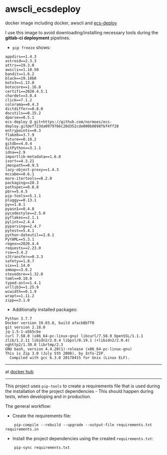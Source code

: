 # awscli_ecsdeploy
docker image including docker, awscli and [ecs-deploy](https://github.com/fabfuel/ecs-deploy/releases)

I use this image to avoid downloading/installing necessary tools during the **gitlab-ci deployment** pipelines.

* `pip freeze` shows:
```
appdirs==1.4.3
astroid==2.3.3
attrs==19.3.0
awscli==1.18.50
bandit==1.6.2
black==19.10b0
boto3==1.13.0
botocore==1.16.0
certifi==2020.4.5.1
chardet==3.0.4
click==7.1.2
colorama==0.4.3
dictdiffer==0.8.0
docutils==0.15.2
dparse==0.5.1
ecs-deploy @ git+https://github.com/normoes/ecs-deploy.git@ef723da0979766c20d352cde000b0898fbf4ff28
entrypoints==0.3
flake8==3.7.9
future==0.18.2
gitdb==4.0.4
GitPython==3.1.1
idna==2.9
importlib-metadata==1.6.0
isort==4.3.21
jmespath==0.9.5
lazy-object-proxy==1.4.3
mccabe==0.6.1
more-itertools==8.2.0
packaging==20.3
pathspec==0.8.0
pbr==5.4.5
pip-tools==5.1.1
pluggy==0.13.1
py==1.8.1
pyasn1==0.4.8
pycodestyle==2.5.0
pyflakes==2.1.1
pylint==2.4.4
pyparsing==2.4.7
pytest==5.4.1
python-dateutil==2.8.1
PyYAML==5.3.1
regex==2020.4.4
requests==2.23.0
rsa==3.4.2
s3transfer==0.3.3
safety==1.8.7
six==1.14.0
smmap==3.0.2
stevedore==1.32.0
toml==0.10.0
typed-ast==1.4.1
urllib3==1.25.9
wcwidth==0.1.9
wrapt==1.11.2
zipp==3.1.0
```

* Additionally installed packages:
```
Python 3.7.7
Docker version 19.03.8, build afacb8b7f0
git version 2.18.0
jq-1.5-1-a5b5cbe
curl 7.58.0 (x86_64-pc-linux-gnu) libcurl/7.58.0 OpenSSL/1.1.1 zlib/1.2.11 libidn2/2.0.4 libpsl/0.19.1 (+libidn2/2.0.4) nghttp2/1.30.0 librtmp/2.3
GNU bash, version 4.4.20(1)-release (x86_64-pc-linux-gnu)
This is Zip 3.0 (July 5th 2008), by Info-ZIP.
  Compiled with gcc 6.3.0 20170415 for Unix (Linux ELF).
```

---

at [docker hub](https://hub.docker.com/r/normoes/awscli_ecsdeploy/)

---

This project uses `pip-tools` to create a requirements file that is used during the installation of the project dependencies - This should happen during tests, when developing and in production.

The general workflow:
* Create the requirements file:
```
    pip-compile --rebuild --upgrade --output-file requirements.txt requirements.in
```
* Install the project dependencies using the created `requirements.txt`:
```
    pip-sync requirements.txt
```

